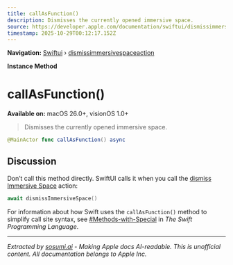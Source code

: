 ```yaml
---
title: callAsFunction()
description: Dismisses the currently opened immersive space.
source: https://developer.apple.com/documentation/swiftui/dismissimmersivespaceaction/callasfunction()
timestamp: 2025-10-29T00:12:17.152Z
---
```


**Navigation:** [Swiftui](/documentation/swiftui) › [dismissimmersivespaceaction](/documentation/swiftui/dismissimmersivespaceaction)

**Instance Method**

# callAsFunction()

**Available on:** macOS 26.0+, visionOS 1.0+

> Dismisses the currently opened immersive space.

```swift
@MainActor func callAsFunction() async
```

## Discussion

Don’t call this method directly. SwiftUI calls it when you call the [dismiss Immersive Space](/documentation/swiftui/environmentvalues/dismissimmersivespace) action:

```swift
await dismissImmersiveSpace()
```

For information about how Swift uses the `callAsFunction()` method to simplify call site syntax, see [#Methods-with-Special](https://docs.swift.org/swift-book/documentation/the-swift-programming-language/declarations/#Methods-with-Special-Names) in *The Swift Programming Language*.

---

*Extracted by [sosumi.ai](https://sosumi.ai) - Making Apple docs AI-readable.*
*This is unofficial content. All documentation belongs to Apple Inc.*
